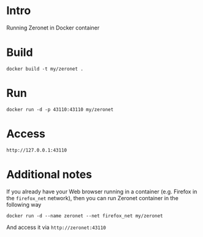 Intro
=====

Running Zeronet in Docker container

Build
=====
```
docker build -t my/zeronet .
```

Run
===
```
docker run -d -p 43110:43110 my/zeronet
```

Access
======
```
http://127.0.0.1:43110
```

Additional notes
================

If you already have your Web browser running in a container (e.g. Firefox in
the `firefox_net` network), then you can run Zeronet container in the
following way
```
docker run -d --name zeronet --net firefox_net my/zeronet
```

And access it via `http://zeronet:43110`
